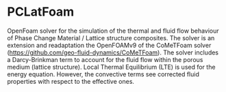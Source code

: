 # PCLatFoam
OpenFoam solver for the simulation of the thermal and fluid flow behaviour of Phase Change Material / Lattice structure composites. The solver is an extension and readaptation the OpenFOAMv9 of the CoMeTFoam solver (https://github.com/geo-fluid-dynamics/CoMeTFoam).
The solver includes a Darcy-Brinkman term to account for the fluid flow within the porous medium (lattice structure). Local Thermal Equilibrium (LTE) is used for the energy equation. However, the convective terms see corrected fluid properties with respect to the effective ones.
